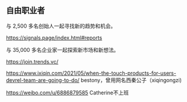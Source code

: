 ## 自由职业者

与 2,500 多名创始人一起寻找新的趋势和机会。

https://signals.page/index.html#reports

与 35,000 多名企业家一起探索新市场和新想法。

https://join.trends.vc/


https://www.ixiqin.com/2021/05/when-the-touch-products-for-users-devrel-team-are-going-to-do/   bestony，曾用网名西秦公子（xiqingongzi)

https://weibo.com/u/6886879585  Catherine不上班


